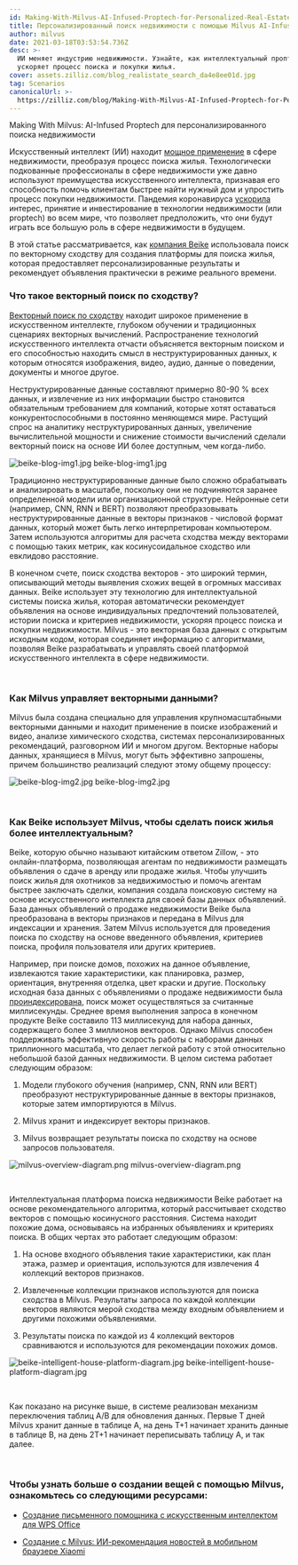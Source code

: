 ```yaml
---
id: Making-With-Milvus-AI-Infused-Proptech-for-Personalized-Real-Estate-Search.md
title: Персонализированный поиск недвижимости с помощью Milvus AI-Infused Proptech
author: milvus
date: 2021-03-18T03:53:54.736Z
desc: >-
  ИИ меняет индустрию недвижимости. Узнайте, как интеллектуальный проптех
  ускоряет процесс поиска и покупки жилья.
cover: assets.zilliz.com/blog_realistate_search_da4e8ee01d.jpg
tag: Scenarios
canonicalUrl: >-
  https://zilliz.com/blog/Making-With-Milvus-AI-Infused-Proptech-for-Personalized-Real-Estate-Search
---
```

<custom-h1>Making With Milvus: AI-Infused Proptech для персонализированного поиска недвижимости</custom-h1><p>Искусственный интеллект (ИИ) находит <a href="https://medium.com/unstructured-data-service/the-easiest-way-to-search-among-1-billion-image-vectors-d6faf72e361f#d62b">мощное применение</a> в сфере недвижимости, преобразуя процесс поиска жилья. Технологически подкованные профессионалы в сфере недвижимости уже давно используют преимущества искусственного интеллекта, признавая его способность помочь клиентам быстрее найти нужный дом и упростить процесс покупки недвижимости. Пандемия коронавируса <a href="https://www.pwc.com/ca/en/industries/real-estate/emerging-trends-in-real-estate-2021/shifting-landscape-proptech.html">ускорила</a> интерес, принятие и инвестирование в технологии недвижимости (или proptech) во всем мире, что позволяет предположить, что они будут играть все большую роль в сфере недвижимости в будущем.</p>
<p>В этой статье рассматривается, как <a href="https://bj.ke.com/">компания Beike</a> использовала поиск по векторному сходству для создания платформы для поиска жилья, которая предоставляет персонализированные результаты и рекомендует объявления практически в режиме реального времени.</p>
<h3 id="What-is-vector-similarity-search" class="common-anchor-header">Что такое векторный поиск по сходству?</h3><p><a href="https://medium.com/unstructured-data-service/vector-similarity-search-hides-in-plain-view-654f8152f8ab">Векторный поиск по сходству</a> находит широкое применение в искусственном интеллекте, глубоком обучении и традиционных сценариях векторных вычислений. Распространение технологий искусственного интеллекта отчасти объясняется векторным поиском и его способностью находить смысл в неструктурированных данных, к которым относятся изображения, видео, аудио, данные о поведении, документы и многое другое.</p>
<p>Неструктурированные данные составляют примерно 80-90 % всех данных, и извлечение из них информации быстро становится обязательным требованием для компаний, которые хотят оставаться конкурентоспособными в постоянно меняющемся мире. Растущий спрос на аналитику неструктурированных данных, увеличение вычислительной мощности и снижение стоимости вычислений сделали векторный поиск на основе ИИ более доступным, чем когда-либо.</p>
<p>
  
   <span class="img-wrapper"> <img translate="no" src="https://assets.zilliz.com/beike_blog_img1_2dc95cac08.jpg" alt="beike-blog-img1.jpg" class="doc-image" id="beike-blog-img1.jpg" />
   </span> <span class="img-wrapper"> <span>beike-blog-img1.jpg</span> </span></p>
<p>Традиционно неструктурированные данные было сложно обрабатывать и анализировать в масштабе, поскольку они не подчиняются заранее определенной модели или организационной структуре. Нейронные сети (например, CNN, RNN и BERT) позволяют преобразовывать неструктурированные данные в векторы признаков - числовой формат данных, который может быть легко интерпретирован компьютером. Затем используются алгоритмы для расчета сходства между векторами с помощью таких метрик, как косинусоидальное сходство или евклидово расстояние.</p>
<p>В конечном счете, поиск сходства векторов - это широкий термин, описывающий методы выявления схожих вещей в огромных массивах данных. Beike использует эту технологию для интеллектуальной системы поиска жилья, которая автоматически рекомендует объявления на основе индивидуальных предпочтений пользователей, истории поиска и критериев недвижимости, ускоряя процесс поиска и покупки недвижимости. Milvus - это векторная база данных с открытым исходным кодом, которая соединяет информацию с алгоритмами, позволяя Beike разрабатывать и управлять своей платформой искусственного интеллекта в сфере недвижимости.</p>
<p><br/></p>
<h3 id="How-does-Milvus-manage-vector-data" class="common-anchor-header">Как Milvus управляет векторными данными?</h3><p>Milvus была создана специально для управления крупномасштабными векторными данными и находит применение в поиске изображений и видео, анализе химического сходства, системах персонализированных рекомендаций, разговорном ИИ и многом другом. Векторные наборы данных, хранящиеся в Milvus, могут быть эффективно запрошены, причем большинство реализаций следуют этому общему процессу:</p>
<p>
  
   <span class="img-wrapper"> <img translate="no" src="https://assets.zilliz.com/beike_blog_img2_d5abb58f95.jpg" alt="beike-blog-img2.jpg" class="doc-image" id="beike-blog-img2.jpg" />
   </span> <span class="img-wrapper"> <span>beike-blog-img2.jpg</span> </span></p>
<p><br/></p>
<h3 id="How-does-Beike-use-Milvus-to-make-house-hunting-smarter" class="common-anchor-header">Как Beike использует Milvus, чтобы сделать поиск жилья более интеллектуальным?</h3><p>Beike, которую обычно называют китайским ответом Zillow, - это онлайн-платформа, позволяющая агентам по недвижимости размещать объявления о сдаче в аренду или продаже жилья. Чтобы улучшить поиск жилья для охотников за недвижимостью и помочь агентам быстрее заключать сделки, компания создала поисковую систему на основе искусственного интеллекта для своей базы данных объявлений. База данных объявлений о продаже недвижимости Beike была преобразована в векторы признаков и передана в Milvus для индексации и хранения. Затем Milvus используется для проведения поиска по сходству на основе введенного объявления, критериев поиска, профиля пользователя или других критериев.</p>
<p>Например, при поиске домов, похожих на данное объявление, извлекаются такие характеристики, как планировка, размер, ориентация, внутренняя отделка, цвет краски и другие. Поскольку исходная база данных с объявлениями о продаже недвижимости была <a href="https://medium.com/unstructured-data-service/how-to-choose-an-index-in-milvus-4f3d15259212">проиндексирована</a>, поиск может осуществляться за считанные миллисекунды. Среднее время выполнения запроса в конечном продукте Beike составило 113 миллисекунд для набора данных, содержащего более 3 миллионов векторов. Однако Milvus способен поддерживать эффективную скорость работы с наборами данных триллионного масштаба, что делает легкой работу с этой относительно небольшой базой данных недвижимости. В целом система работает следующим образом:</p>
<ol>
<li><p>Модели глубокого обучения (например, CNN, RNN или BERT) преобразуют неструктурированные данные в векторы признаков, которые затем импортируются в Milvus.</p></li>
<li><p>Milvus хранит и индексирует векторы признаков.</p></li>
<li><p>Milvus возвращает результаты поиска по сходству на основе запросов пользователя.</p></li>
</ol>
<p>
  
   <span class="img-wrapper"> <img translate="no" src="https://assets.zilliz.com/milvus_overview_diagram_d17cda0e47.png" alt="milvus-overview-diagram.png" class="doc-image" id="milvus-overview-diagram.png" />
   </span> <span class="img-wrapper"> <span>milvus-overview-diagram.png</span> </span></p>
<p><br/></p>
<p>Интеллектуальная платформа поиска недвижимости Beike работает на основе рекомендательного алгоритма, который рассчитывает сходство векторов с помощью косинусного расстояния. Система находит похожие дома, основываясь на избранных объявлениях и критериях поиска. В общих чертах это работает следующим образом:</p>
<ol>
<li><p>На основе входного объявления такие характеристики, как план этажа, размер и ориентация, используются для извлечения 4 коллекций векторов признаков.</p></li>
<li><p>Извлеченные коллекции признаков используются для поиска сходства в Milvus. Результаты запроса по каждой коллекции векторов являются мерой сходства между входным объявлением и другими похожими объявлениями.</p></li>
<li><p>Результаты поиска по каждой из 4 коллекций векторов сравниваются и используются для рекомендации похожих домов.</p></li>
</ol>
<p>
  
   <span class="img-wrapper"> <img translate="no" src="https://assets.zilliz.com/beike_intelligent_house_platform_diagram_6e278da118.jpg" alt="beike-intelligent-house-platform-diagram.jpg" class="doc-image" id="beike-intelligent-house-platform-diagram.jpg" />
   </span> <span class="img-wrapper"> <span>beike-intelligent-house-platform-diagram.jpg</span> </span></p>
<p><br/></p>
<p>Как показано на рисунке выше, в системе реализован механизм переключения таблиц A/B для обновления данных. Первые T дней Milvus хранит данные в таблице A, на день T+1 начинает хранить данные в таблице B, на день 2T+1 начинает переписывать таблицу A, и так далее.</p>
<p><br/></p>
<h3 id="To-learn-more-about-making-things-with-Milvus-check-out-the-following-resources" class="common-anchor-header">Чтобы узнать больше о создании вещей с помощью Milvus, ознакомьтесь со следующими ресурсами:</h3><ul>
<li><p><a href="https://zilliz.com/blog/Building-an-AI-Powered-Writing-Assistant-with-WPS-Office">Создание письменного помощника с искусственным интеллектом для WPS Office</a></p></li>
<li><p><a href="https://zilliz.com/blog/Making-with-Milvus-AI-Powered-News-Recommendation-Inside-Xiaomi-Mobile-Browser">Создание с Milvus: ИИ-рекомендация новостей в мобильном браузере Xiaomi</a></p></li>
</ul>
